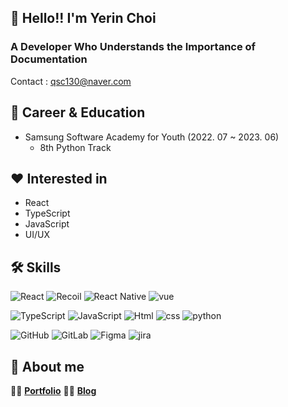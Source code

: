 ## 🤗 Hello!! I'm Yerin Choi

### A Developer Who Understands the Importance of Documentation </br>
Contact : qsc130@naver.com

## 📝 Career & Education

- Samsung Software Academy for Youth (2022. 07 ~ 2023. 06)
  - 8th Python Track

## ❤️ Interested in

- React
- TypeScript
- JavaScript
- UI/UX

## 🛠️ Skills

![React](https://img.shields.io/badge/React-61DAFB?logo=React&logoColor=black) ![Recoil](https://img.shields.io/badge/Recoil-764ABC?logo=Recoil&logoColor=black) ![React Native](https://img.shields.io/badge/React Native-61DAFB?logo=React =black) ![vue](https://img.shields.io/badge/Vue.js-4FC08D?&logo=vue.js&logoColor=black)

![TypeScript](https://img.shields.io/badge/TypeScript-3178C6?logo=TypeScript&logoColor=black) ![JavaScript](https://img.shields.io/badge/JavaScript-F7DF1E?logo=JavaScript&logoColor=black) ![Html](https://img.shields.io/badge/HTML5-E34F26?&logo=HTML5&logoColor=black) ![css](https://img.shields.io/badge/CSS3-1572B6?&logo=CSS3&logoColor=black) ![python](https://img.shields.io/badge/Python-3776AB?&logo=python&logoColor=black)

![GitHub](https://img.shields.io/badge/GitHub-181717?logo=github&logoColor=white) ![GitLab](https://img.shields.io/badge/GitLab-FC6D26?logo=gitlab&logoColor=black) ![Figma](https://img.shields.io/badge/Figma-F24E1E?logo=figma&logoColor=black) ![jira](https://img.shields.io/badge/Jira-0052CC?logo=jira&logoColor=black)

## 👀 About me

💁‍♀️ [**Portfolio**](https://indecisive-finch-b3c.notion.site/ed3353a560b14501a379ade23bd7e48a)
👩‍💻 [**Blog**](https://velog.io/@yeguu037)